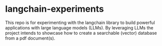 # langchain-experiments

This repo is for experimenting with the langchain library to build powerful applications with large language models (LLMs).  By leveraging LLMs the project intends to showcase how to create a searchable (vector) database from a pdf document(s).  
